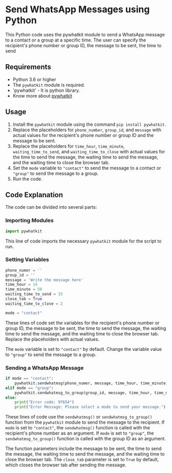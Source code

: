 # Send WhatsApp Messages using Python
This Python code uses the pywhatkit module to send a WhatsApp message to a contact or a group at a specific time. The user can specify the recipient's phone number or group ID, the message to be sent, the time to send

## Requirements
* Python 3.6 or higher
* The `pywhatkit` module is required.
* 'pywhatkit' - It is python library.
* Know more about [pywhatkit](https://pypi.org/project/pywhatkit/)

## Usage
1. Install the `pywhatkit` module using the command `pip install pywhatkit`.
2. Replace the placeholders for `phone_number`, `group_id`, and `message` with actual values for the recipient's phone number or group ID and the message to be sent.
3. Replace the placeholders for `time_hour`, `time_minute`, `waiting_time_to_send`, and `waiting_time_to_close` with actual values for the time to send the message, the waiting time to send the message, and the waiting time to close the browser tab.
4. Set the `mode` variable to `"contact"` to send the message to a contact or `"group"` to send the message to a group.
5. Run the code.

## Code Explanation
The code can be divided into several parts:

### Importing Modules
```python
import pywhatkit
```

This line of code imports the necessary `pywhatkit` module for the script to run.

### Setting Variables
```python
phone_numer = ''
group_id = ''
message = 'Write the message here'
time_hour = 14
time_minute = 50
waiting_time_to_send = 15
close_tab = True
waiting_time_to_close = 2

mode = "contact"
```
These lines of code set the variables for the recipient's phone number or group ID, the message to be sent, the time to send the message, the waiting time to send the message, and the waiting time to close the browser tab. Replace the placeholders with actual values.

The `mode` variable is set to `"contact"` by default. Change the variable value to `"group"` to send the message to a group.

### Sending a WhatsApp Message
```python
if mode == "contact":
    pywhatkit.sendwhatmsg(phone_numer, message, time_hour, time_minute, waiting_time_to_send, close_tab, waiting_time_to_close)
elif mode == "group":
    pywhatkit.sendwhatmsg_to_group(group_id, message, time_hour, time_minute, waiting_time_to_send, close_tab, waiting_time_to_close)
else:
    print("Error code: 97654")
    print("Error Message: Please select a mode to send your message.")
```

These lines of code use the `sendwhatmsg()` or `sendwhatmsg_to_group()` function from the `pywhatkit` module to send the message to the recipient. If `mode` is set to `"contact"`, the `sendwhatmsg()` function is called with the recipient's phone number as an argument. If `mode` is set to `"group"`, the `sendwhatmsg_to_group()` function is called with the group ID as an argument.

The function parameters include the message to be sent, the time to send the message, the waiting time to send the message, and the waiting time to close the browser tab. The `close_tab` parameter is set to `True` by default, which closes the browser tab after sending the message.
